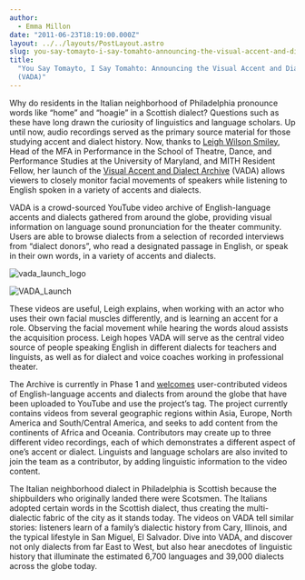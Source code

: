 ```yaml
---
author:
  - Emma Millon
date: "2011-06-23T18:19:00.000Z"
layout: ../../layouts/PostLayout.astro
slug: you-say-tomayto-i-say-tomahto-announcing-the-visual-accent-and-dialect-archive-vada
title:
  "You Say Tomayto, I Say Tomahto: Announcing the Visual Accent and Dialect Archive
  (VADA)"
---
```


Why do residents in the Italian neighborhood of Philadelphia pronounce words like “home” and “hoagie” in a Scottish dialect? Questions such as these have long drawn the curiosity of linguistics and language scholars. Up until now, audio recordings served as the primary source material for those studying accent and dialect history. Now, thanks to [Leigh Wilson Smiley](http://tdps.umd.edu/faculty/Leigh-Wilson-Smiley), Head of the MFA in Performance in the School of Theatre, Dance, and Performance Studies at the University of Maryland, and MITH Resident Fellow, her launch of the [Visual Accent and Dialect Archive](http://mith.umd.edu/vada/) (VADA) allows viewers to closely monitor facial movements of speakers while listening to English spoken in a variety of accents and dialects.

VADA is a crowd-sourced YouTube video archive of English-language accents and dialects gathered from around the globe, providing visual information on language sound pronunciation for the theater community. Users are able to browse dialects from a selection of recorded interviews from “dialect donors”, who read a designated passage in English, or speak in their own words, in a variety of accents and dialects.

![](/assets/images/2014-02-vada_launch_logo.jpg "vada_launch_logo")

![](/assets/images/2014-02-vada_launch.jpg "VADA_Launch")

These videos are useful, Leigh explains, when working with an actor who uses their own facial muscles differently, and is learning an accent for a role. Observing the facial movement while hearing the words aloud assists the acquisition process. Leigh hopes VADA will serve as the central video source of people speaking English in different dialects for teachers and linguists, as well as for dialect and voice coaches working in professional theater.

The Archive is currently in Phase 1 and [welcomes](http://mith.umd.edu/vada/?q=node/238) user-contributed videos of English-language accents and dialects from around the globe that have been uploaded to YouTube and use the project’s tag. The project currently contains videos from several geographic regions within Asia, Europe, North America and South/Central America, and seeks to add content from the continents of Africa and Oceania. Contributors may create up to three different video recordings, each of which demonstrates a different aspect of one’s accent or dialect. Linguists and language scholars are also invited to join the team as a contributor, by adding linguistic information to the video content.

The Italian neighborhood dialect in Philadelphia is Scottish because the shipbuilders who originally landed there were Scotsmen. The Italians adopted certain words in the Scottish dialect, thus creating the multi-dialectic fabric of the city as it stands today. The videos on VADA tell similar stories: listeners learn of a family’s dialectic history from Cary, Illinois, and the typical lifestyle in San Miguel, El Salvador. Dive into VADA, and discover not only dialects from far East to West, but also hear anecdotes of linguistic history that illuminate the estimated 6,700 languages and 39,000 dialects across the globe today.
